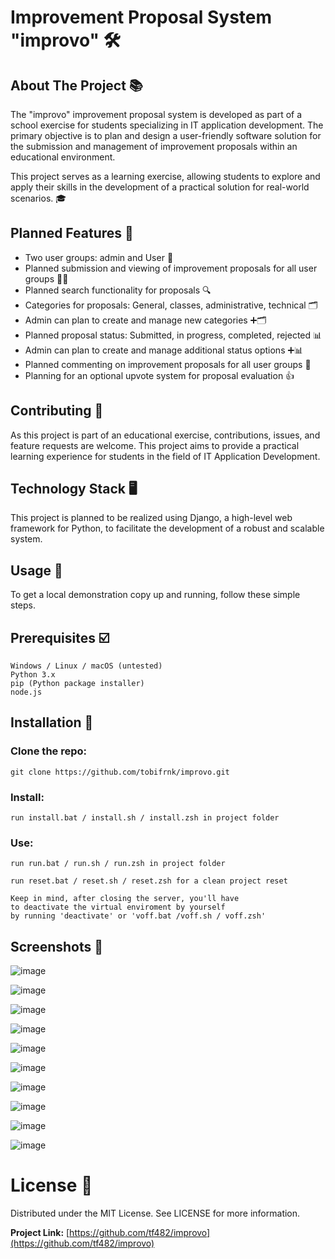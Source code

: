 # Improvement Proposal System "improvo" 🛠️

## About The Project 📚

The "improvo" improvement proposal system is developed as part of a school exercise for students specializing in IT application development. The primary objective is to plan and design a user-friendly software solution for the submission and management of improvement proposals within an educational environment.

This project serves as a learning exercise, allowing students to explore and apply their skills in the development of a practical solution for real-world scenarios. 🎓

## Planned Features 🚀

- Two user groups: admin and User 👥
- Planned submission and viewing of improvement proposals for all user groups 📝👀
- Planned search functionality for proposals 🔍
- Categories for proposals: General, classes, administrative, technical 🗂️
- Admin can plan to create and manage new categories ➕🗂️
- Planned proposal status: Submitted, in progress, completed, rejected 📊
- Admin can plan to create and manage additional status options ➕📊
- Planned commenting on improvement proposals for all user groups 💬
- Planning for an optional upvote system for proposal evaluation 👍

## Contributing 🤝

As this project is part of an educational exercise, contributions, issues, and feature requests are welcome. This project aims to provide a practical learning experience for students in the field of IT Application Development.

## Technology Stack 🖥️

This project is planned to be realized using Django, a high-level web framework for Python, to facilitate the development of a robust and scalable system.

## Usage 🐍

To get a local demonstration copy up and running, follow these simple steps.

## Prerequisites ☑️

    Windows / Linux / macOS (untested)
    Python 3.x
    pip (Python package installer)
    node.js

## Installation 💾

### Clone the repo:

    git clone https://github.com/tobifrnk/improvo.git

### Install:

    run install.bat / install.sh / install.zsh in project folder

### Use:

    run run.bat / run.sh / run.zsh in project folder

    run reset.bat / reset.sh / reset.zsh for a clean project reset

    Keep in mind, after closing the server, you'll have 
    to deactivate the virtual enviroment by yourself 
    by running 'deactivate' or 'voff.bat /voff.sh / voff.zsh'

## Screenshots 📸

![image](https://github.com/tf4482/improvo/assets/107394980/d38e6caf-619d-42c7-b0e6-0c051bfc6086)

![image](https://github.com/tf4482/improvo/assets/107394980/c72534ab-8d64-4ece-967f-fa62fd84b518)

![image](https://github.com/tf4482/improvo/assets/107394980/da8a6ac5-a51d-4a81-9798-c01811bde70d)

![image](https://github.com/tf4482/improvo/assets/107394980/0edda42b-c62c-4632-a8e1-4420209124d5)

![image](https://github.com/tf4482/improvo/assets/107394980/3ca758d7-a691-48d9-8e6f-751a3a0c642c)

![image](https://github.com/tf4482/improvo/assets/107394980/fe47e992-84b5-49ef-a6e7-201e0805f905)

![image](https://github.com/tf4482/improvo/assets/107394980/0fcba540-3fe5-48f2-b6b9-d809d721c276)

![image](https://github.com/tf4482/improvo/assets/107394980/cfc987d3-3ddd-458f-81cc-4e8c1bd64c01)

![image](https://github.com/tf4482/improvo/assets/107394980/ed4abaa1-625a-45de-81c7-5cf0ce3aa074)

![image](https://github.com/tf4482/improvo/assets/107394980/8622f9ee-8bb2-4f06-afb1-c24478841baf)

# License 📜

Distributed under the MIT License. See LICENSE for more information.

**Project Link:** [https://github.com/tf482/improvo](https://github.com/tf482/improvo)

